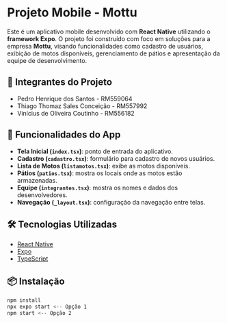 # Projeto Mobile - Mottu

Este é um aplicativo mobile desenvolvido com **React Native** utilizando o **framework Expo**. O projeto foi construído com foco em soluções para a empresa **Mottu**, visando funcionalidades como cadastro de usuários, exibição de motos disponíveis, gerenciamento de pátios e apresentação da equipe de desenvolvimento.

## 👥 Integrantes do Projeto

- Pedro Henrique dos Santos - RM559064
- Thiago Thomaz Sales Conceição - RM557992
- Vinícius de Oliveira Coutinho - RM556182

## 📱 Funcionalidades do App

- **Tela Inicial (`index.tsx`)**: ponto de entrada do aplicativo.
- **Cadastro (`cadastro.tsx`)**: formulário para cadastro de novos usuários.
- **Lista de Motos (`listamotos.tsx`)**: exibe as motos disponíveis.
- **Pátios (`patios.tsx`)**: mostra os locais onde as motos estão armazenadas.
- **Equipe (`integrantes.tsx`)**: mostra os nomes e dados dos desenvolvedores.
- **Navegação (`_layout.tsx`)**: configuração da navegação entre telas.

## 🛠️ Tecnologias Utilizadas

- [React Native](https://reactnative.dev/)
- [Expo](https://expo.dev/)
- [TypeScript](https://www.typescriptlang.org/)

## 📦 Instalação

```bash
npm install
npx expo start <-- Opção 1
npm start <-- Opção 2


